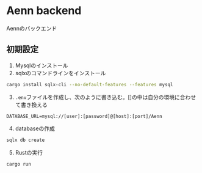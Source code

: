 # Aenn backend

Aennのバックエンド

## 初期設定

1. Mysqlのインストール
2. sqlxのコマンドラインをインストール

```bash
cargo install sqlx-cli --no-default-features --features mysql
```

3. `.env`ファイルを作成し、次のように書き込む。[]の中は自分の環境に合わせて書き換える

```.env
DATABASE_URL=mysql://[user]:[password]@[host]:[port]/Aenn
```

4. databaseの作成

```bash
sqlx db create
```

5. Rustの実行

```bash
cargo run
```
